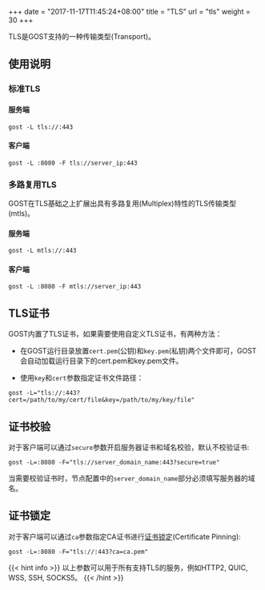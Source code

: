 +++
date = "2017-11-17T11:45:24+08:00"
title = "TLS"
url = "tls"
weight = 30
+++

TLS是GOST支持的一种传输类型(Transport)。

## 使用说明

### 标准TLS

#### 服务端

```
gost -L tls://:443
```

#### 客户端

```
gost -L :8080 -F tls://server_ip:443
```

### 多路复用TLS

GOST在TLS基础之上扩展出具有多路复用(Multiplex)特性的TLS传输类型(mtls)。

#### 服务端

```
gost -L mtls://:443
```

#### 客户端

```
gost -L :8080 -F mtls://server_ip:443
```

## TLS证书

GOST内置了TLS证书，如果需要使用自定义TLS证书，有两种方法：

* 在GOST运行目录放置`cert.pem`(公钥)和`key.pem`(私钥)两个文件即可，GOST会自动加载运行目录下的cert.pem和key.pem文件。

* 使用`key`和`cert`参数指定证书文件路径：

```
gost -L="tls://:443?cert=/path/to/my/cert/file&key=/path/to/my/key/file"
```

## 证书校验

对于客户端可以通过`secure`参数开启服务器证书和域名校验，默认不校验证书:

```
gost -L=:8080 -F="tls://server_domain_name:443?secure=true"
```

当需要校验证书时，节点配置中的`server_domain_name`部分必须填写服务器的域名。

## 证书锁定

对于客户端可以通过`ca`参数指定CA证书进行[证书锁定](https://en.wikipedia.org/wiki/Transport_Layer_Security#Certificate_pinning)(Certificate Pinning):

```
gost -L=:8080 -F="tls://:443?ca=ca.pem"
```

{{< hint info >}}
以上参数可以用于所有支持TLS的服务，例如HTTP2, QUIC, WSS, SSH, SOCKS5。
{{< /hint >}}
